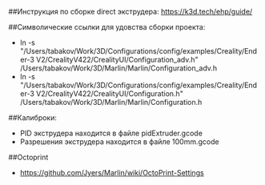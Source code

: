 ##Инструкция по сборке direct экструдера:
https://k3d.tech/ehp/guide/

##Символические ссылки для удовства сборки проекта:

  - ln -s "/Users/tabakov/Work/3D/Configurations/config/examples/Creality/Ender-3 V2/CrealityV422/CrealityUI/Configuration_adv.h" /Users/tabakov/Work/3D/Marlin/Marlin/Configuration_adv.h
  - ln -s "/Users/tabakov/Work/3D/Configurations/config/examples/Creality/Ender-3 V2/CrealityV422/CrealityUI/Configuration.h" /Users/tabakov/Work/3D/Marlin/Marlin/Configuration.h

##Калиброки:

  - PID экструдера находится в файле pidExtruder.gcode
  - Разрешения экструдера находится в файле 100mm.gcode

##Octoprint

  - https://github.com/Jyers/Marlin/wiki/OctoPrint-Settings
